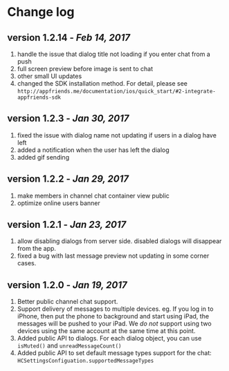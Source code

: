 # Change log
## version 1.2.14 - *Feb 14, 2017*
1. handle the issue that dialog title not loading if you enter chat from a push
2. full screen preview before image is sent to chat
3. other small UI updates
4. changed the SDK installation method. For detail, please see `http://appfriends.me/documentation/ios/quick_start/#2-integrate-appfriends-sdk`

## version 1.2.3 - *Jan 30, 2017*
1. fixed the issue with dialog name not updating if users in a dialog have left
2. added a notification when the user has left the dialog
3. added gif sending

## version 1.2.2 - *Jan 29, 2017*
1. make members in channel chat container view public
2. optimize online users banner

## version 1.2.1 - *Jan 23, 2017*
1. allow disabling dialogs from server side. disabled dialogs will disappear from the app.
2. fixed a bug with last message preview not updating in some corner cases.

## version 1.2.0 - *Jan 19, 2017*
1. Better public channel chat support.
2. Support delivery of messages to multiple devices. eg. If you log in to iPhone, then put the phone to background and start using iPad, the messages will be pushed to your iPad. We *do not* support using two devices using the same account at the same time at this point.
3. Added public API to dialogs. For each dialog object, you can use `isMuted()` and `unreadMessageCount()`
4. Added public API to set default message types support for the chat: `HCSettingsConfiguation.supportedMessageTypes`
